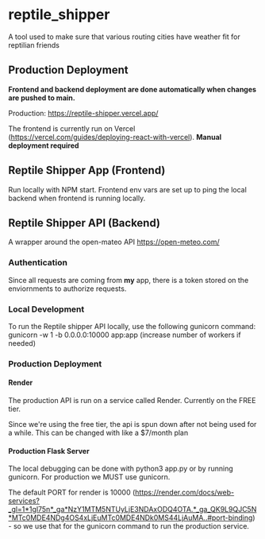 # reptile_shipper
A tool used to make sure that various routing cities have weather fit for reptilian friends

## Production Deployment

**Frontend and backend deployment are done automatically when changes are pushed to main.**

Production: https://reptile-shipper.vercel.app/ 

The frontend is currently run on Vercel (https://vercel.com/guides/deploying-react-with-vercel). **Manual deployment required**

## Reptile Shipper App (Frontend)
Run locally with NPM start. Frontend env vars are set up to ping the local backend when frontend is running locally.

## Reptile Shipper API (Backend)
A wrapper around the open-mateo API https://open-meteo.com/ 

### Authentication
Since all requests are coming from **my** app, there is a token stored on the enviornments to authorize requests.
### Local Development
To run the Reptile shipper API locally, use the following gunicorn command: gunicorn -w 1 -b 0.0.0.0:10000 app:app (increase number of workers if needed)

### Production Deployment
#### Render
The production API is run on a service called Render. Currently on the FREE tier. 

Since we're using the free tier, the api is spun down after not being used for a while. This can be changed with like a $7/month plan

#### Production Flask Server
The local debugging can be done with python3 app.py or by running gunicorn. For production we MUST use gunicorn.

The default PORT for render is 10000 (https://render.com/docs/web-services?_gl=1*1gl75n*_ga*NzY1MTM5NTUyLjE3NDAxODQ4OTA.*_ga_QK9L9QJC5N*MTc0MDE4NDg4OS4xLjEuMTc0MDE4NDk0MS44LjAuMA..#port-binding) - so we use that for the gunicorn command to run the production service.

